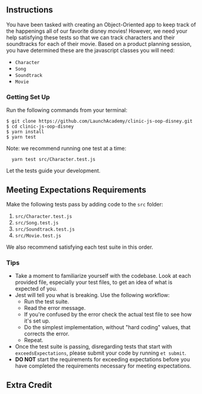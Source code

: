 ## Instructions

You have been tasked with creating an Object-Oriented app to keep track of
the happenings all of our favorite disney movies! However, we need your help satisfying these tests so that we can track characters and their soundtracks for each of their movie. Based on a product planning session, you have determined these are the javascript classes you will need:

* `Character`
* `Song`
* `Soundtrack`
* `Movie`

### Getting Set Up

Run the following commands from your terminal:

```
$ git clone https://github.com/LaunchAcademy/clinic-js-oop-disney.git
$ cd clinic-js-oop-disney
$ yarn install
$ yarn test
```

Note: we recommend running one test at a time:

```
  yarn test src/Character.test.js
```

Let the tests guide your development.

## Meeting Expectations Requirements

Make the following tests pass by adding code to the `src` folder:

1. `src/Character.test.js`
2. `src/Song.test.js`
3. `src/Soundtrack.test.js`
4. `src/Movie.test.js`

We also recommend satisfying each test suite in this order.

### Tips

* Take a moment to familiarize yourself with the codebase. Look at each provided file, especially your test files, to get an idea of what is expected of you.
* Jest will tell you what is breaking. Use the following workflow:
  - Run the test suite.
  - Read the error message.
  - If you're confused by the error check the actual test file to see how it's set up.
  - Do the simplest implementation, without "hard coding" values, that corrects the error.
  - Repeat.
* Once the test suite is passing, disregarding tests that start with `exceedsExpectations`, please submit your code by running `et submit`.
* **DO NOT** start the requirements for exceeding expectations before you have completed the requirements necessary for meeting expectations.

## Extra Credit
